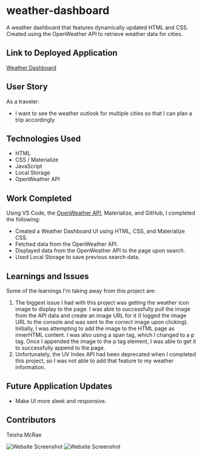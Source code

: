 # weather-dashboard
A weather dashboard that features dynamically updated HTML and CSS. Created using the OpenWeather API to retrieve weather data for cities. 

## Link to Deployed Application
[Weather Dashboard](xx)

## User Story
As a traveler:
* I want to see the weather outlook for multiple cities so that I can plan a trip accordingly

## Technologies Used
* HTML
* CSS / Materialize
* JavaScript
* Local Storage
* OpenWeather API
 
## Work Completed

Using VS Code, the [OpenWeather API](https://openweathermap.org/api), Materialize, and GitHub, I completed the following:

* Created a Weather Dashboard UI using HTML, CSS, and Materialize CSS.
* Fetched data from the OpenWeather API.
* Displayed data from the OpenWeather API to the page upon search.
* Used Local Storage to save previous search data.
 
## Learnings and Issues
Some of the learnings I'm taking away from this project are:
1. The biggest issue I had with this project was getting the weather icon image to display to the page. I was able to successfully pull the image from the API data and create an image URL for it (I logged the image URL to the console and was sent to the correct image upon clicking). Initially, I was attempting to add the image to the HTML page as innerHTML content. I was also using a span tag, which I changed to a p tag. Once I appended the image to the p tag element, I was able to get it to successfully append to the page.
2. Unfortunately, the UV Index API had been deprecated when I completed this project, so I was not able to add that feature to my weather information. 

## Future Application Updates
* Make UI more sleek and responsive.
 
## Contributors
Teisha McRae

![Website Screenshot](xx)
![Website Screenshot](xx)


